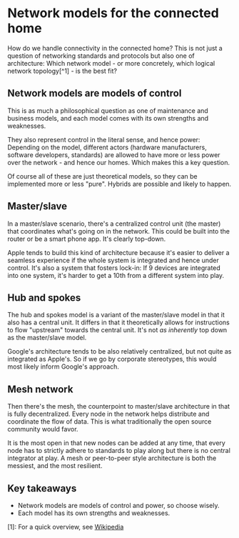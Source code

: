 # Network models for the connected home 

How do we handle connectivity in the connected home? This is not just a question of networking standards and protocols but also one of architecture: Which network model - or more concretely, which logical network topology[^1] - is the best fit?

## Network models are models of control

This is as much a philosophical question as one of maintenance and business models, and each model comes with its own strengths and weaknesses.

They also represent control in the literal sense, and hence power: Depending on the model, different actors (hardware manufacturers, software developers, standards) are allowed to have more or less power over the network - and hence our homes. Which makes this a key question.

Of course all of these are just theoretical models, so they can be implemented more or less "pure". Hybrids are possible and likely to happen.

## Master/slave

In a master/slave scenario, there's a centralized control unit (the master) that coordinates what's going on in the network. This could be built into the router or be a smart phone app. It's clearly top-down.

Apple tends to build this kind of architecture because it's easier to deliver a seamless experience if the whole system is integrated and hence under control. It's also a system that fosters lock-in: If 9 devices are integrated into one system, it's harder to get a 10th from a different system into play.

## Hub and spokes

The hub and spokes model is a variant of the master/slave model in that it also has a central unit. It differs in that it theoretically allows for instructions to flow "upstream" towards the central unit. It's not _as inherently_ top down as the master/slave model.

Google's architecture tends to be also relatively centralized, but not quite as integrated as Apple's. So if we go by corporate stereotypes, this would most likely inform Google's approach.

## Mesh network

Then there's the mesh, the counterpoint to master/slave architecture in that is fully decentralized. Every node in the network helps distribute and coordinate the flow of data. This is what traditionally the open source community would favor. 

It is the most open in that new nodes can be added at any time, that every node has to strictly adhere to standards to play along but there is no central integrator at play. A mesh or peer-to-peer style architecture is both the messiest, and the most resilient.

## Key takeaways

- Network models are models of control and power, so choose wisely.
- Each model has its own strengths and weaknesses.

[1]: For a quick overview, see [Wikipedia](https://en.wikipedia.org/wiki/Network_topology#Topology)



